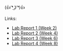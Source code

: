(👍 ͡❛ ͜ʖ ͡❛)👍

Links:
* [Lab Report 1 (Week 2)](https://doraemon127.github.io/cse15l-lab-reports/lab-report-1.html)
* [Lab Report 2 (Week 4)](https://doraemon127.github.io/cse15l-lab-reports/lab-report-2.html)
* [Lab Report 3 (Week 6)](https://doraemon127.github.io/cse15l-lab-reports/lab-report-3.html)
* [Lab Report 4 (Week 8)](https://doraemon127.github.io/cse15l-lab-reports/lab-report-4.html)
